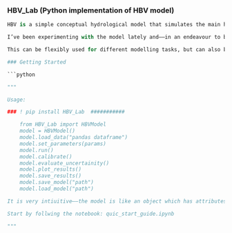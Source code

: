 ### HBV_Lab (Python implementation of HBV model)
```python
HBV is a simple conceptual hydrological model that simulates the main hydrological processes related to snow, soil, groundwater, and routing. There are many software packages and off-the-shelf products that implement it.

I’ve been experimenting with the model lately and——in an endeavour to better understand the logic behind it——I decided to implement my own version —— in Python, following an intuitive object-oriented programming approach.

This can be flexibly used for different modelling tasks, but can also be used in a classroom setup —— to explain hydrological concepts (processes, calibration, uncertainty analysis, etc.).

### Getting Started

```python

"""

Usage:

### ! pip install HBV_Lab  ###########

    from HBV_Lab import HBVModel
    model = HBVModel()
    model.load_data("pandas dataframe")
    model.set_parameters(params)
    model.run()
    model.calibrate()
    model.evaluate_uncertainity()
    model.plot_results()
    model.save_results()
    model.save_model("path")
    model.load_model("path")

It is very intiuitive——the model is like an object which has attributes (data, parameters, initial_conditions, etc.) that you can assign and access. The object also performs functions (calibration, uncertainity estimation, save, load, etc.)    

Start by follwing the notebook: quic_start_guide.ipynb

"""